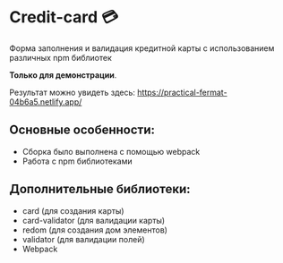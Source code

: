 # Credit-card 💳
Форма заполнения и валидация кредитной карты c использованием различных npm библиотек

**Только для демонстрации**.

Результат можно увидеть здесь: https://practical-fermat-04b6a5.netlify.app/


## Основные особенности:
- Сборка было выполнена с помощью webpack
- Работа с npm библиотеками

## Дополнительные библиотеки:
- card (для создания карты)
- card-validator (для валидации карты)
- redom (для создания дом элементов)
- validator (для валидации полей)
- Webpack

